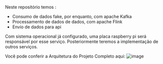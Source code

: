 Neste repositório temos :
- Consumo de dados fake, por enquanto, com apache Kafka
- Processamento de dados de dados, com apache Flink
- Envio de dados para api

Com sistema operacional já configurado, uma placa raspberry pi será responsável por esse serviço.
Posteriormente teremos a implementação de outros serviços.

Você pode conferir a Arquitetura do Projeto Completo aqui:
![image](https://github.com/user-attachments/assets/29b0bca7-455b-41b9-a290-c5f379d3318f)
